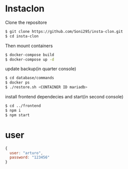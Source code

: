 # Instaclon

Clone the repositore
```bash
$ git clone https://github.com/Soni295/insta-clon.git
$ cd insta-clon
```

Then mount containers
```bash
$ docker-compose build
$ docker-compose up -d
```

update backup(in quarter console)
```bash
$ cd database/commands
$ docker ps
$ ./restore.sh <CONTAINER ID mariadb>
```

install frontend dependecies and start(in second console)
```bash
$ cd ../frontend
$ npm i
$ npm start
```



# user
```js
{
  user: "arturo",
  password: "123456"
}
```

